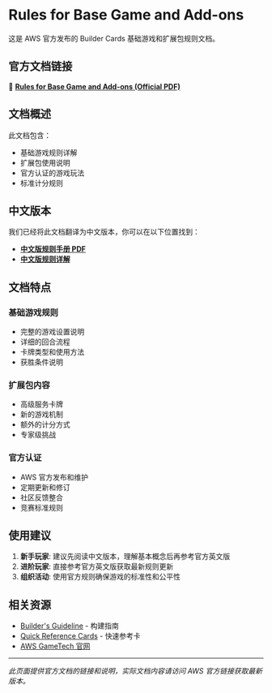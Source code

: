 # Rules for Base Game and Add-ons

这是 AWS 官方发布的 Builder Cards 基础游戏和扩展包规则文档。

## 官方文档链接

📄 **[Rules for Base Game and Add-ons (Official PDF)](https://pages.awscloud.com/rs/112-TZM-766/images/awsi-2025-AWSBuilderCards-Rules.pdf)**

## 文档概述

此文档包含：
- 基础游戏规则详解
- 扩展包使用说明
- 官方认证的游戏玩法
- 标准计分规则

## 中文版本

我们已经将此文档翻译为中文版本，你可以在以下位置找到：

- **[中文版规则手册 PDF](/pdfs/builder-cards/aws-builder-cards-zh.pdf)**
- **[中文版规则详解](../zh/rules.md)**

## 文档特点

### 基础游戏规则
- 完整的游戏设置说明
- 详细的回合流程
- 卡牌类型和使用方法
- 获胜条件说明

### 扩展包内容
- 高级服务卡牌
- 新的游戏机制
- 额外的计分方式
- 专家级挑战

### 官方认证
- AWS 官方发布和维护
- 定期更新和修订
- 社区反馈整合
- 竞赛标准规则

## 使用建议

1. **新手玩家**: 建议先阅读中文版本，理解基本概念后再参考官方英文版
2. **进阶玩家**: 直接参考官方英文版获取最新规则更新
3. **组织活动**: 使用官方规则确保游戏的标准性和公平性

## 相关资源

- [Builder's Guideline](./builders-guideline.md) - 构建指南
- [Quick Reference Cards](./quick-reference.md) - 快速参考卡
- [AWS GameTech 官网](https://aws.amazon.com/cn/gametech/buildercards/)

---

*此页面提供官方文档的链接和说明，实际文档内容请访问 AWS 官方链接获取最新版本。*